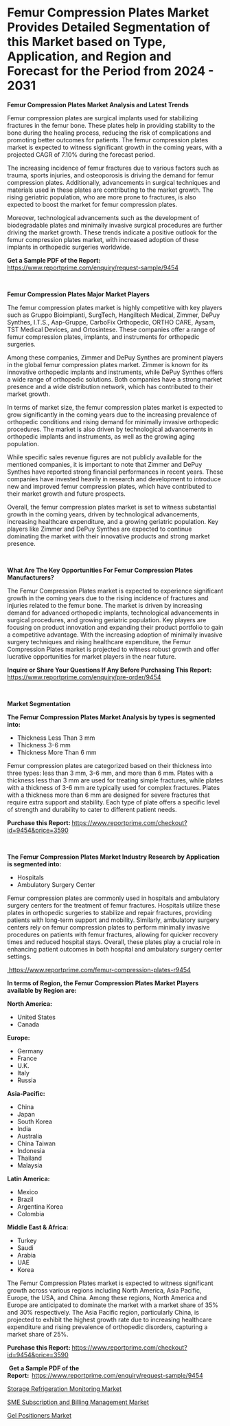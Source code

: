 <p><h1>Femur Compression Plates Market Provides Detailed Segmentation of this Market based on Type, Application, and Region and Forecast for the Period from 2024 - 2031</h1></p><p><strong>Femur Compression Plates Market Analysis and Latest Trends</strong></p>
<p><p>Femur compression plates are surgical implants used for stabilizing fractures in the femur bone. These plates help in providing stability to the bone during the healing process, reducing the risk of complications and promoting better outcomes for patients. The femur compression plates market is expected to witness significant growth in the coming years, with a projected CAGR of 7.10% during the forecast period.</p><p>The increasing incidence of femur fractures due to various factors such as trauma, sports injuries, and osteoporosis is driving the demand for femur compression plates. Additionally, advancements in surgical techniques and materials used in these plates are contributing to the market growth. The rising geriatric population, who are more prone to fractures, is also expected to boost the market for femur compression plates.</p><p>Moreover, technological advancements such as the development of biodegradable plates and minimally invasive surgical procedures are further driving the market growth. These trends indicate a positive outlook for the femur compression plates market, with increased adoption of these implants in orthopedic surgeries worldwide.</p></p>
<p><strong>Get a Sample PDF of the Report:&nbsp;</strong> <a href="https://www.reportprime.com/enquiry/request-sample/9454">https://www.reportprime.com/enquiry/request-sample/9454</a></p>
<p>&nbsp;</p>
<p><strong>Femur Compression Plates Major Market Players</strong></p>
<p><p>The femur compression plates market is highly competitive with key players such as Gruppo Bioimpianti, SurgTech, Hangiltech Medical, Zimmer, DePuy Synthes, I.T.S., Aap-Gruppe, CarboFix Orthopedic, ORTHO CARE, Aysam, TST Medical Devices, and Ortosintese. These companies offer a range of femur compression plates, implants, and instruments for orthopedic surgeries.</p><p>Among these companies, Zimmer and DePuy Synthes are prominent players in the global femur compression plates market. Zimmer is known for its innovative orthopedic implants and instruments, while DePuy Synthes offers a wide range of orthopedic solutions. Both companies have a strong market presence and a wide distribution network, which has contributed to their market growth.</p><p>In terms of market size, the femur compression plates market is expected to grow significantly in the coming years due to the increasing prevalence of orthopedic conditions and rising demand for minimally invasive orthopedic procedures. The market is also driven by technological advancements in orthopedic implants and instruments, as well as the growing aging population.</p><p>While specific sales revenue figures are not publicly available for the mentioned companies, it is important to note that Zimmer and DePuy Synthes have reported strong financial performances in recent years. These companies have invested heavily in research and development to introduce new and improved femur compression plates, which have contributed to their market growth and future prospects.</p><p>Overall, the femur compression plates market is set to witness substantial growth in the coming years, driven by technological advancements, increasing healthcare expenditure, and a growing geriatric population. Key players like Zimmer and DePuy Synthes are expected to continue dominating the market with their innovative products and strong market presence.</p></p>
<p>&nbsp;</p>
<p><strong>What Are The Key Opportunities For Femur Compression Plates Manufacturers?</strong></p>
<p><p>The Femur Compression Plates market is expected to experience significant growth in the coming years due to the rising incidence of fractures and injuries related to the femur bone. The market is driven by increasing demand for advanced orthopedic implants, technological advancements in surgical procedures, and growing geriatric population. Key players are focusing on product innovation and expanding their product portfolio to gain a competitive advantage. With the increasing adoption of minimally invasive surgery techniques and rising healthcare expenditure, the Femur Compression Plates market is projected to witness robust growth and offer lucrative opportunities for market players in the near future.</p></p>
<p><strong>Inquire or Share Your Questions If Any Before Purchasing This Report:</strong> <a href="https://www.reportprime.com/enquiry/pre-order/9454">https://www.reportprime.com/enquiry/pre-order/9454</a></p>
<p>&nbsp;</p>
<p><strong>Market Segmentation</strong></p>
<p><strong>The Femur Compression Plates Market Analysis by types is segmented into:</strong></p>
<p><ul><li>Thickness Less Than 3 mm</li><li>Thickness 3-6 mm</li><li>Thickness More Than 6 mm</li></ul></p>
<p><p>Femur compression plates are categorized based on their thickness into three types: less than 3 mm, 3-6 mm, and more than 6 mm. Plates with a thickness less than 3 mm are used for treating simple fractures, while plates with a thickness of 3-6 mm are typically used for complex fractures. Plates with a thickness more than 6 mm are designed for severe fractures that require extra support and stability. Each type of plate offers a specific level of strength and durability to cater to different patient needs.</p></p>
<p><strong>Purchase this Report:&nbsp;</strong><a href="https://www.reportprime.com/checkout?id=9454&price=3590">https://www.reportprime.com/checkout?id=9454&price=3590</a></p>
<p>&nbsp;</p>
<p><strong>The Femur Compression Plates Market Industry Research by Application is segmented into:</strong></p>
<p><ul><li>Hospitals</li><li>Ambulatory Surgery Center</li></ul></p>
<p><p>Femur compression plates are commonly used in hospitals and ambulatory surgery centers for the treatment of femur fractures. Hospitals utilize these plates in orthopedic surgeries to stabilize and repair fractures, providing patients with long-term support and mobility. Similarly, ambulatory surgery centers rely on femur compression plates to perform minimally invasive procedures on patients with femur fractures, allowing for quicker recovery times and reduced hospital stays. Overall, these plates play a crucial role in enhancing patient outcomes in both hospital and ambulatory surgery center settings.</p></p>
<p><a href="https://www.reportprime.com/femur-compression-plates-r9454">&nbsp;https://www.reportprime.com/femur-compression-plates-r9454</a></p>
<p><strong>In terms of Region, the Femur Compression Plates Market Players available by Region are:</strong></p>
<p>
    <p> <strong> North America: </strong>
        <ul>
            <li>United States</li>
            <li>Canada</li>
        </ul>
        </p> 
    <p> <strong> Europe: </strong>
        <ul>
            <li>Germany</li>
            <li>France</li>
            <li>U.K.</li>
            <li>Italy</li>
            <li>Russia</li>
        </ul>
        </p> 
    <p> <strong> Asia-Pacific: </strong>
        <ul>
            <li>China</li>
            <li>Japan</li>
            <li>South Korea</li>
            <li>India</li>
            <li>Australia</li>
            <li>China Taiwan</li>
            <li>Indonesia</li>
            <li>Thailand</li>
            <li>Malaysia</li>
        </ul>
        </p> 
    <p> <strong> Latin America: </strong>
        <ul>
            <li>Mexico</li>
            <li>Brazil</li>
            <li>Argentina Korea</li>
            <li>Colombia</li>
        </ul>
        </p> 
    <p> <strong> Middle East & Africa: </strong>
        <ul>
            <li>Turkey</li>
            <li>Saudi</li>
            <li>Arabia</li>
            <li>UAE</li>
            <li>Korea</li>
        </ul>
    </p>
    </p>
<p><p>The Femur Compression Plates market is expected to witness significant growth across various regions including North America, Asia Pacific, Europe, the USA, and China. Among these regions, North America and Europe are anticipated to dominate the market with a market share of 35% and 30% respectively. The Asia Pacific region, particularly China, is projected to exhibit the highest growth rate due to increasing healthcare expenditure and rising prevalence of orthopedic disorders, capturing a market share of 25%.</p></p>
<p><strong>Purchase this Report: </strong><a href="https://www.reportprime.com/checkout?id=9454&price=3590">https://www.reportprime.com/checkout?id=9454&price=3590</a></p>
<p>&nbsp;<strong>Get a Sample PDF of the Report:&nbsp;&nbsp;</strong><a href="https://www.reportprime.com/enquiry/request-sample/9454">https://www.reportprime.com/enquiry/request-sample/9454</a></p>
<p><strong></strong></p>
<p><p><a href="https://view.publitas.com/reportprime-1/global-storage-refrigeration-monitoring-market-size-is-expected-to-reach-at-a-cagr-of-4-6-and-this-report-covers-market-growth-trend-opportunity-and-forecast-2024-2031/">Storage Refrigeration Monitoring Market</a></p><p><a href="https://view.publitas.com/reportprime-1/sme-subscription-and-billing-management-market-a-global-and-regional-analysis-focus-on-region-country-level-analysis-and-competitive-landscape-analysis-and-forecast-2024-2031/">SME Subscription and Billing Management Market</a></p><p><a href="https://github.com/FassouRP/Market-Research-Report-List-5/blob/main/gel-positioners-market.md">Gel Positioners Market</a></p></p>